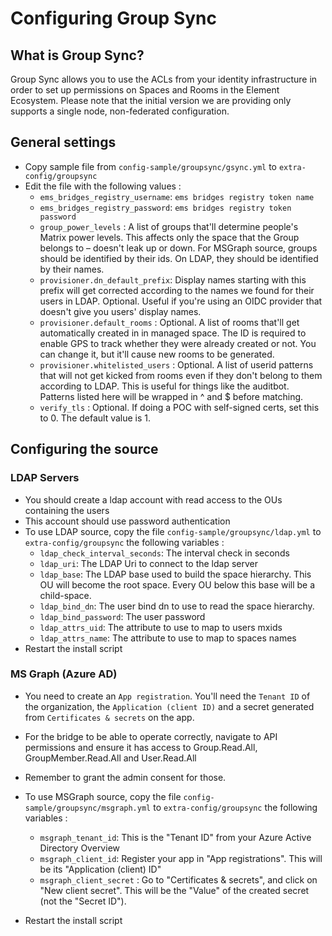 # Configuring Group Sync

## What is Group Sync?

Group Sync allows you to use the ACLs from your identity infrastructure
in order to set up permissions on Spaces and Rooms in the Element
Ecosystem. Please note that the initial version we are providing
only supports a single node, non-federated configuration.

## General settings

- Copy sample file from `config-sample/groupsync/gsync.yml` to
 `extra-config/groupsync`
- Edit the file with the following values :
  - `ems_bridges_registry_username`: `ems bridges registry token name`
  - `ems_bridges_registry_password`: `ems bridges registry token password`
  - `group_power_levels` : A list of groups that'll determine people's
    Matrix power levels. This affects only the space that the Group belongs
    to – doesn't leak up or down. For MSGraph source, groups should be
    identified by their ids. On LDAP, they should be identified by their names.
  - `provisioner.dn_default_prefix`: Display names starting with this
    prefix will get corrected according to the names we found for their
    users in LDAP. Optional. Useful if you're using an OIDC provider that
    doesn't give you users' display names.
  - `provisioner.default_rooms` : Optional. A list of rooms that'll get
    automatically created in in managed space. The ID is required to enable
    GPS to track whether they were already created or not. You can change it,
    but it'll cause new rooms to be generated.
  - `provisioner.whitelisted_users` : Optional. A list of userid patterns
    that will not get kicked from rooms even if they don't belong to them
    according to LDAP. This is useful for things like the auditbot. Patterns
    listed here will be wrapped in ^ and $ before matching.
  - `verify_tls` : Optional. If doing a POC with self-signed certs, set this to 0. The default value is 1.

## Configuring the source

### LDAP Servers

- You should create a ldap account with read access to the OUs containing
 the users
- This account should use password authentication
- To use LDAP source, copy the file  `config-sample/groupsync/ldap.yml` to
`extra-config/groupsync` the following variables :
  - `ldap_check_interval_seconds`: The interval check in seconds
  - `ldap_uri`: The LDAP Uri to connect to the ldap server
  - `ldap_base`: The LDAP base used to build the space hierarchy. This OU
    will become the root space. Every OU below this base will be a child-space.
  - `ldap_bind_dn`: The user bind dn to use to read the space hierarchy.
  - `ldap_bind_password`: The user password
  - `ldap_attrs_uid`: The attribute to use to map to users mxids
  - `ldap_attrs_name`: The attribute to use to map to spaces names
- Restart the install script

### MS Graph (Azure AD)

- You need to create an `App registration`. You'll need the `Tenant ID` of
 the organization, the `Application (client ID)` and a secret generated from
 `Certificates & secrets` on the app.
- For the bridge to be able to operate correctly, navigate to API permissions
 and ensure it has access to Group.Read.All, GroupMember.Read.All and
 User.Read.All
- Remember to grant the admin consent for those.

- To use MSGraph source, copy the file  `config-sample/groupsync/msgraph.yml`
to `extra-config/groupsync` the following variables :
  - `msgraph_tenant_id`: This is the "Tenant ID" from your Azure Active
   Directory Overview
  - `msgraph_client_id`: Register your app in "App registrations". This
   will be its "Application (client) ID"
  - `msgraph_client_secret` : Go to "Certificates & secrets", and click
   on "New client secret". This will be the "Value" of the created secret
   (not the "Secret ID").

- Restart the install script

